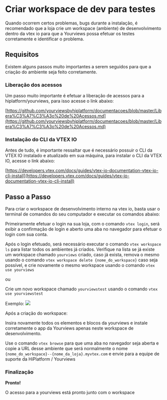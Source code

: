# Criar workspace de dev para testes

Quando ocorrem certos problemas, bugs durante a instalação, é recomendado que a loja crie um workspace (ambiente) de desenvolvimento dentro da vtex io para que a Yourviews possa efetuar os testes corretamente e identificar o problema.

## Requisitos

Existem alguns passos muito importantes a serem seguidos para que a criação do ambiente seja feito corretamente.

### Liberação dos acessos
Um passo muito importante é efetuar a liberação de acessos para a hiplatform/yourviews, para isso acesse o link abaixo:

[https://github.com/yourviewsbyhiplatform/documentacoes/blob/master/Libera%C3%A7%C3%A3o%20de%20Acessos.md](https://github.com/yourviewsbyhiplatform/documentacoes/blob/master/Libera%C3%A7%C3%A3o%20de%20Acessos.md)

### Instalação do CLI da VTEX IO
Antes de tudo, é importante ressaltar que é necessário possuir o CLI da VTEX IO instalado e atualizado em sua máquina, para instalar o CLI da VTEX IO, acesse o link abaixo:

[https://developers.vtex.com/docs/guides/vtex-io-documentation-vtex-io-cli-install](https://developers.vtex.com/docs/guides/vtex-io-documentation-vtex-io-cli-install)

## Passo a Passo

Para criar o workspace de desenvolvimento interno na vtex io, basta usar o terminal de comandos do seu computador e executar os comandos abaixo:

Primeiramente efetuar o login na sua loja, com o comando `vtex login`, será exibir a confirmação de login e aberto uma aba no navegador para efetuar o login com sua conta.

Após o login efetuado, será necessário executar o comando `vtex workspace ls` para listar todos os ambientes já criados.
Verifique na lista se já existe um workspace chamado `yourviews` criado, caso já exista, remova o mesmo usando o comando `vtex workspace delete {nome_do_workspace}` caso seja possível, e crie novamente o mesmo workspace usando o comando `vtex use yourviews`

ou 

Crie um novo workspace chamado `yourviewstest` usando o comando `vtex use yourviewstest`

Exemplo:
![](https://i.imgur.com/8M4iHbg.png)

Após a criação do workspace:

Insira novamente todos os elementos e blocos da yourviews e instale corretamente o app da Yourviews apenas neste workspace de desenvolvimento.

Use o comando `vtex browse` para que uma aba no navegador seja aberta e copie a URL desse ambiente que será normalmente o nome 
`{nome_do_workspace}--{nome_da_loja}.myvtex.com`
e envie para a equipe de suporte da HiPlatform / Yourviews

### Finalização

**Pronto!**

O acesso para a yourviews está pronto junto com o workspace
<!--stackedit_data:
eyJoaXN0b3J5IjpbLTI4NDkzMjc4NCwxMTgzOTg1ODg0XX0=
-->